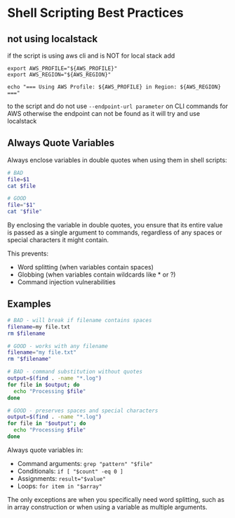 # Shell Scripting Best Practices

## not using localstack

if the script is using aws cli and is NOT for local stack add

```
export AWS_PROFILE="${AWS_PROFILE}"
export AWS_REGION="${AWS_REGION}"

echo "=== Using AWS Profile: ${AWS_PROFILE} in Region: ${AWS_REGION} ==="
```

to the script and do not use `--endpoint-url parameter` on CLI commands for AWS otherwise the endpoint
can not be found as it will try and use localstack

## Always Quote Variables

Always enclose variables in double quotes when using them in shell scripts:

```bash
# BAD
file=$1
cat $file

# GOOD
file="$1"
cat "$file"
```

By enclosing the variable in double quotes, you ensure that its entire value is passed as a single argument to commands, regardless of any spaces or special characters it might contain.

This prevents:

- Word splitting (when variables contain spaces)
- Globbing (when variables contain wildcards like \* or ?)
- Command injection vulnerabilities

## Examples

```bash
# BAD - will break if filename contains spaces
filename=my file.txt
rm $filename

# GOOD - works with any filename
filename="my file.txt"
rm "$filename"
```

```bash
# BAD - command substitution without quotes
output=$(find . -name "*.log")
for file in $output; do
  echo "Processing $file"
done

# GOOD - preserves spaces and special characters
output=$(find . -name "*.log")
for file in "$output"; do
  echo "Processing $file"
done
```

Always quote variables in:

- Command arguments: `grep "pattern" "$file"`
- Conditionals: `if [ "$count" -eq 0 ]`
- Assignments: `result="$value"`
- Loops: `for item in "$array"`

The only exceptions are when you specifically need word splitting, such as in array construction or when using a variable as multiple arguments.